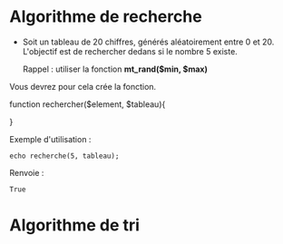 # Algorithme de recherche

* Soit un tableau de 20 chiffres, générés aléatoirement entre 0 et 20. L'objectif est de rechercher dedans si le nombre 5 existe.

	Rappel : utiliser la fonction **mt_rand($min, $max)**

Vous devrez pour cela crée la fonction.

function rechercher($element, $tableau){
	
}

Exemple d'utilisation : 
	
	echo recherche(5, tableau);

Renvoie :

	True

# Algorithme de tri

